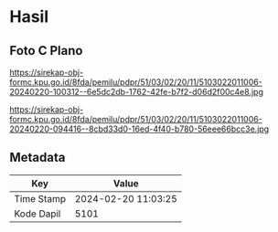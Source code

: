 # Hasil

## Foto C Plano

https://sirekap-obj-formc.kpu.go.id/8fda/pemilu/pdpr/51/03/02/20/11/5103022011006-20240220-100312--6e5dc2db-1762-42fe-b7f2-d06d2f00c4e8.jpg

https://sirekap-obj-formc.kpu.go.id/8fda/pemilu/pdpr/51/03/02/20/11/5103022011006-20240220-094416--8cbd33d0-16ed-4f40-b780-56eee66bcc3e.jpg


## Metadata

| Key        | Value               |
| ---------- | ------------------- |
| Time Stamp | 2024-02-20 11:03:25 |
| Kode Dapil | 5101                |



